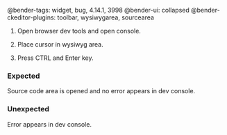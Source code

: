 @bender-tags: widget, bug, 4.14.1, 3998
@bender-ui: collapsed
@bender-ckeditor-plugins: toolbar, wysiwygarea, sourcearea

1. Open browser dev tools and open console.

1. Place cursor in wysiwyg area.

1. Press CTRL and Enter key.

### Expected

Source code area is opened and no error appears in dev console.

### Unexpected

Error appears in dev console.
